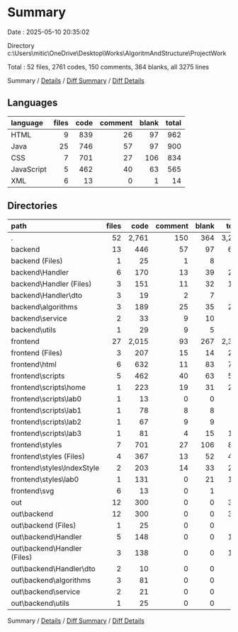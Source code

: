 # Summary

Date : 2025-05-10 20:35:02

Directory c:\\Users\\mitic\\OneDrive\\Desktop\\Works\\AlgoritmAndStructure\\ProjectWork

Total : 52 files,  2761 codes, 150 comments, 364 blanks, all 3275 lines

Summary / [Details](details.md) / [Diff Summary](diff.md) / [Diff Details](diff-details.md)

## Languages
| language | files | code | comment | blank | total |
| :--- | ---: | ---: | ---: | ---: | ---: |
| HTML | 9 | 839 | 26 | 97 | 962 |
| Java | 25 | 746 | 57 | 97 | 900 |
| CSS | 7 | 701 | 27 | 106 | 834 |
| JavaScript | 5 | 462 | 40 | 63 | 565 |
| XML | 6 | 13 | 0 | 1 | 14 |

## Directories
| path | files | code | comment | blank | total |
| :--- | ---: | ---: | ---: | ---: | ---: |
| . | 52 | 2,761 | 150 | 364 | 3,275 |
| backend | 13 | 446 | 57 | 97 | 600 |
| backend (Files) | 1 | 25 | 1 | 8 | 34 |
| backend\\Handler | 6 | 170 | 13 | 39 | 222 |
| backend\\Handler (Files) | 3 | 151 | 11 | 32 | 194 |
| backend\\Handler\\dto | 3 | 19 | 2 | 7 | 28 |
| backend\\algorithms | 3 | 189 | 25 | 35 | 249 |
| backend\\service | 2 | 33 | 9 | 10 | 52 |
| backend\\utils | 1 | 29 | 9 | 5 | 43 |
| frontend | 27 | 2,015 | 93 | 267 | 2,375 |
| frontend (Files) | 3 | 207 | 15 | 14 | 236 |
| frontend\\html | 6 | 632 | 11 | 83 | 726 |
| frontend\\scripts | 5 | 462 | 40 | 63 | 565 |
| frontend\\scripts\\home | 1 | 223 | 19 | 31 | 273 |
| frontend\\scripts\\lab0 | 1 | 13 | 0 | 0 | 13 |
| frontend\\scripts\\lab1 | 1 | 78 | 8 | 8 | 94 |
| frontend\\scripts\\lab2 | 1 | 67 | 9 | 9 | 85 |
| frontend\\scripts\\lab3 | 1 | 81 | 4 | 15 | 100 |
| frontend\\styles | 7 | 701 | 27 | 106 | 834 |
| frontend\\styles (Files) | 4 | 367 | 13 | 52 | 432 |
| frontend\\styles\\IndexStyle | 2 | 203 | 14 | 33 | 250 |
| frontend\\styles\\lab0 | 1 | 131 | 0 | 21 | 152 |
| frontend\\svg | 6 | 13 | 0 | 1 | 14 |
| out | 12 | 300 | 0 | 0 | 300 |
| out\\backend | 12 | 300 | 0 | 0 | 300 |
| out\\backend (Files) | 1 | 25 | 0 | 0 | 25 |
| out\\backend\\Handler | 5 | 148 | 0 | 0 | 148 |
| out\\backend\\Handler (Files) | 3 | 138 | 0 | 0 | 138 |
| out\\backend\\Handler\\dto | 2 | 10 | 0 | 0 | 10 |
| out\\backend\\algorithms | 3 | 81 | 0 | 0 | 81 |
| out\\backend\\service | 2 | 21 | 0 | 0 | 21 |
| out\\backend\\utils | 1 | 25 | 0 | 0 | 25 |

Summary / [Details](details.md) / [Diff Summary](diff.md) / [Diff Details](diff-details.md)